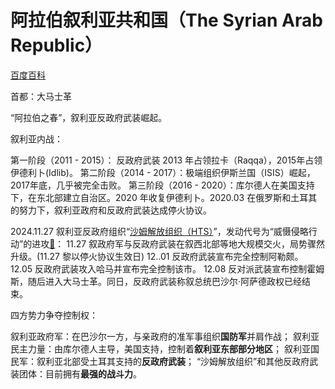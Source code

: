 # 阿拉伯叙利亚共和国（The Syrian Arab Republic）

[百度百科](https://baike.baidu.com/item/%E5%8F%99%E5%88%A9%E4%BA%9A/215811)


首都：大马士革



“阿拉伯之春”，叙利亚反政府武装崛起。

叙利亚内战：

第一阶段（2011 - 2015）： 反政府武装 2013 年占领拉卡（Raqqa），2015年占领伊德利卜(Idlib)。
第二阶段（2014 - 2017）：极端组织伊斯兰国（ISIS）崛起，2017年底，几乎被完全击败。
第三阶段（2016 - 2020）：库尔德人在美国支持下，在东北部建立自治区。2020 年收复伊德利卜。2020.03 在俄罗斯和土耳其的努力下，叙利亚政府和反政府武装达成停火协议。

2024.11.27 叙利亚反政府组织“[沙姆解放组织（HTS）]([沙姆解放组织_百度百科](https://baike.baidu.com/item/%E6%B2%99%E5%A7%86%E8%A7%A3%E6%94%BE%E7%BB%84%E7%BB%87/65158647))”，发动代号为“威慑侵略行动”的进攻[🔗](https://www.bilibili.com/video/BV1XFqWYDEjV)：
11.27 叙政府军与反政府武装在叙西北部等地大规模交火，局势骤然升级。(11.27 黎以停火协议生效日)
12..01 反政府武装宣布完全控制阿勒颇。
12.05 反政府武装攻入哈马并宣布完全控制该市。
12.08 反对派武装宣布控制霍姆斯，随后进入大马士革。同日，反政府武装称叙总统巴沙尔·阿萨德政权已经结束。

四方势力争夺控制权：

叙利亚政府军：在巴沙尔一方，与亲政府的准军事组织**国防军**并肩作战；
叙利亚民主力量：由库尔德人主导，美国支持，控制着**叙利亚东部部分地区**；
叙利亚国民军：叙利亚北部受土耳其支持的**反政府武装**；
“沙姆解放组织”和其他反政府武装团体：目前拥有**最强的战斗力**。

